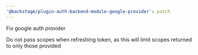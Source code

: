 ```yaml
---
'@backstage/plugin-auth-backend-module-google-provider': patch
---
```


Fix google auth provider

Do not pass scopes when refreshing token, as this will limit scopes returned to only those provided
